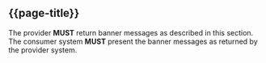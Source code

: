 ## {{page-title}}

The provider **MUST** return banner messages as described in this section. The consumer system **MUST** present the banner messages as returned by the provider system.

